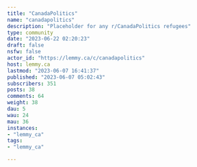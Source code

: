 ```yaml
---
title: "CanadaPolitics" 
name: "canadapolitics"
description: "Placeholder for any r/CanadaPolitics refugees"
type: community
date: "2023-06-22 02:20:23"
draft: false
nsfw: false
actor_id: "https://lemmy.ca/c/canadapolitics"
host: lemmy.ca
lastmod: "2023-06-07 16:41:37"
published: "2023-06-07 05:02:43"
subscribers: 351
posts: 38
comments: 64
weight: 38
dau: 5
wau: 24
mau: 36
instances:
- "lemmy_ca"
tags: 
- "lemmy_ca"

---
```

